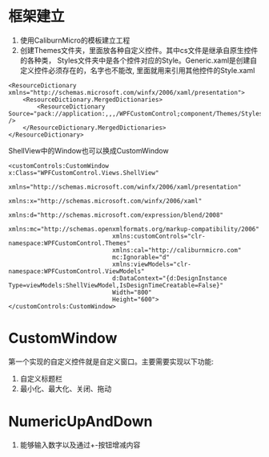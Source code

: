 # 框架建立
1. 使用CaliburnMicro的模板建立工程
2. 创建Themes文件夹，里面放各种自定义控件。其中cs文件是继承自原生控件的各种类，
Styles文件夹中是各个控件对应的Style。Generic.xaml是创建自定义控件必须存在的，名字也不能改,
里面就用来引用其他控件的Style.xaml
```xaml
<ResourceDictionary xmlns="http://schemas.microsoft.com/winfx/2006/xaml/presentation">
    <ResourceDictionary.MergedDictionaries>
        <ResourceDictionary Source="pack://application:,,,/WPFCustomControl;component/Themes/Styles/CustomWindowStyle.xaml" />
    </ResourceDictionary.MergedDictionaries>
</ResourceDictionary>
```
ShellView中的Window也可以换成CustomWindow
```xaml
<customControls:CustomWindow x:Class="WPFCustomControl.Views.ShellView"
                             xmlns="http://schemas.microsoft.com/winfx/2006/xaml/presentation"
                             xmlns:x="http://schemas.microsoft.com/winfx/2006/xaml"
                             xmlns:d="http://schemas.microsoft.com/expression/blend/2008"
                             xmlns:mc="http://schemas.openxmlformats.org/markup-compatibility/2006"
                             xmlns:customControls="clr-namespace:WPFCustomControl.Themes"
                             xmlns:cal="http://caliburnmicro.com"
                             mc:Ignorable="d"
                             xmlns:viewModels="clr-namespace:WPFCustomControl.ViewModels"
                             d:DataContext="{d:DesignInstance Type=viewModels:ShellViewModel,IsDesignTimeCreatable=False}"
                             Width="800"
                             Height="600">
</customControls:CustomWindow>
```
# CustomWindow
第一个实现的自定义控件就是自定义窗口。主要需要实现以下功能:  
1. 自定义标题栏
2. 最小化、最大化、关闭、拖动
# NumericUpAndDown
1. 能够输入数字以及通过+-按钮增减内容